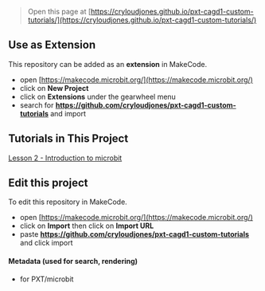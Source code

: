 
> Open this page at [https://cryloudjones.github.io/pxt-cagd1-custom-tutorials/](https://cryloudjones.github.io/pxt-cagd1-custom-tutorials/)

## Use as Extension

This repository can be added as an **extension** in MakeCode.

* open [https://makecode.microbit.org/](https://makecode.microbit.org/)
* click on **New Project**
* click on **Extensions** under the gearwheel menu
* search for **https://github.com/cryloudjones/pxt-cagd1-custom-tutorials** and import

## Tutorials in This Project

[Lesson 2 - Introduction to microbit](microbit://#tutorial:github:cryloudjones/pxt-cagd1-custom-tutorials/l2-introduction-to-microbit)
## Edit this project

To edit this repository in MakeCode.

* open [https://makecode.microbit.org/](https://makecode.microbit.org/)
* click on **Import** then click on **Import URL**
* paste **https://github.com/cryloudjones/pxt-cagd1-custom-tutorials** and click import

#### Metadata (used for search, rendering)

* for PXT/microbit
<script src="https://makecode.com/gh-pages-embed.js"></script><script>makeCodeRender("{{ site.makecode.home_url }}", "{{ site.github.owner_name }}/{{ site.github.repository_name }}");</script>

